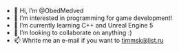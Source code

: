 - 👋 Hi, I’m @ObedMedved
- 👀 I’m interested in programming for game development!
- 🌱 I’m currently learning C++ and Unreal Engine 5
- 💞️ I’m looking to collaborate on anything :)
- 📫 Whrite me an e-mail if you want to timmsk@list.ru

<!---
ObedMedved/ObedMedved is a ✨ special ✨ repository because its `README.md` (this file) appears on your GitHub profile.
You can click the Preview link to take a look at your changes.
--->
